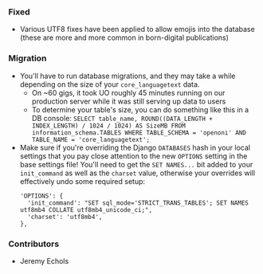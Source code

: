 ### Fixed

- Various UTF8 fixes have been applied to allow emojis into the database (these
  are more and more common in born-digital publications)

### Migration

- You'll have to run database migrations, and they may take a while depending
  on the size of your `core_languagetext` data.
  - On ~60 gigs, it took UO roughly 45 minutes running on our production server
    while it was still serving up data to users
  - To determine your table's size, you can do something like this in a DB
    console: `SELECT table_name, ROUND((DATA_LENGTH + INDEX_LENGTH) / 1024 /
    1024) AS SizeMB FROM information_schema.TABLES WHERE TABLE_SCHEMA =
    'openoni' AND TABLE_NAME = 'core_languagetext';`
- Make sure if you're overriding the Django `DATABASES` hash in your local
  settings that you pay close attention to the new `OPTIONS` setting in the
  base settings file! You'll need to get the `SET NAMES...` bit added to your
  `init_command` as well as the `charset` value, otherwise your overrides will
  effectively undo some required setup:
  ```
  'OPTIONS': {
    'init_command': "SET sql_mode='STRICT_TRANS_TABLES'; SET NAMES utf8mb4 COLLATE utf8mb4_unicode_ci;",
    'charset': 'utf8mb4',
  },
  ```

### Contributors

- Jeremy Echols
